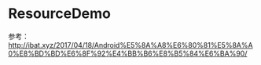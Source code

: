 # ResourceDemo
参考：http://ibat.xyz/2017/04/18/Android%E5%8A%A8%E6%80%81%E5%8A%A0%E8%BD%BD%E6%8F%92%E4%BB%B6%E8%B5%84%E6%BA%90/
